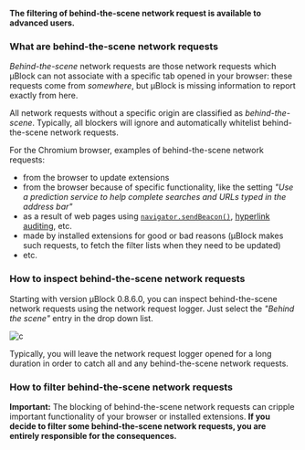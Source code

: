 **The filtering of behind-the-scene network request is available to advanced users.**

### What are behind-the-scene network requests

_Behind-the-scene_ network requests are those network requests which µBlock can not associate with a specific tab opened in your browser: these requests come from _somewhere_, but µBlock is missing information to report exactly from here.

All network requests without a specific origin are classified as _behind-the-scene_. Typically, all blockers will ignore and automatically whitelist behind-the-scene network requests.

For the Chromium browser, examples of behind-the-scene network requests:

- from the browser to update extensions
- from the browser because of specific functionality, like the setting _"Use a prediction service to help complete searches and URLs typed in the address bar"_
- as a result of web pages using [`navigator.sendBeacon()`](https://developer.mozilla.org/en-US/docs/Web/API/navigator.sendBeacon), [hyperlink auditing](http://www.wilderssecurity.com/threads/hyperlink-auditing-aka-a-ping-and-beacon-aka-navigator-sendbeacon.364904/), etc.
- made by installed extensions for good or bad reasons (µBlock makes such requests, to fetch the filter lists when they need to be updated)
- etc.

### How to inspect behind-the-scene network requests

Starting with version µBlock 0.8.6.0, you can inspect behind-the-scene network requests using the network request logger. Just select the _"Behind the scene"_ entry in the drop down list.

![c](https://cloud.githubusercontent.com/assets/585534/5888630/0691e7ee-a3d5-11e4-8510-ed0955f39deb.png)

Typically, you will leave the network request logger opened for a long duration in order to catch all and any behind-the-scene network requests.

### How to filter behind-the-scene network requests

**Important:** The blocking of behind-the-scene network requests can cripple important functionality of your browser or installed extensions. **If you decide to filter some behind-the-scene network requests, you are entirely responsible for the consequences.**